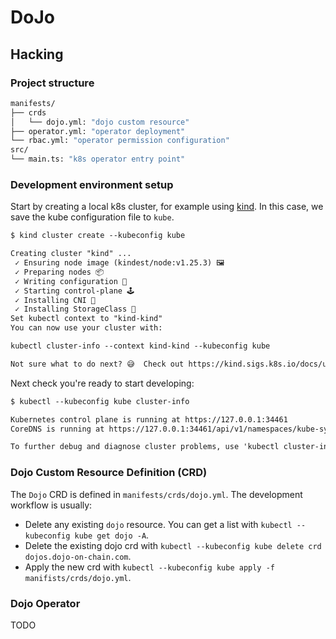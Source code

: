 # DoJo


## Hacking

### Project structure

```ml
manifests/
├── crds
│   └── dojo.yml: "dojo custom resource"
├── operator.yml: "operator deployment"
└── rbac.yml: "operator permission configuration"
src/
└── main.ts: "k8s operator entry point"
```


### Development environment setup

Start by creating a local k8s cluster, for example using [kind](https://kind.sigs.k8s.io/docs/user/quick-start/).
In this case, we save the kube configuration file to `kube`.

```txt
$ kind cluster create --kubeconfig kube

Creating cluster "kind" ...
 ✓ Ensuring node image (kindest/node:v1.25.3) 🖼
 ✓ Preparing nodes 📦
 ✓ Writing configuration 📜
 ✓ Starting control-plane 🕹️
 ✓ Installing CNI 🔌
 ✓ Installing StorageClass 💾
Set kubectl context to "kind-kind"
You can now use your cluster with:

kubectl cluster-info --context kind-kind --kubeconfig kube

Not sure what to do next? 😅  Check out https://kind.sigs.k8s.io/docs/user/quick-start/
```

Next check you're ready to start developing:

```txt
$ kubectl --kubeconfig kube cluster-info

Kubernetes control plane is running at https://127.0.0.1:34461
CoreDNS is running at https://127.0.0.1:34461/api/v1/namespaces/kube-system/services/kube-dns:dns/proxy

To further debug and diagnose cluster problems, use 'kubectl cluster-info dump'.
```

### Dojo Custom Resource Definition (CRD)

The `Dojo` CRD is defined in `manifests/crds/dojo.yml`. The development workflow is usually:

- Delete any existing `dojo` resource. You can get a list with `kubectl --kubeconfig kube get dojo -A`.
- Delete the existing dojo crd with `kubectl --kubeconfig kube delete crd dojos.dojo-on-chain.com`.
- Apply the new crd with `kubectl --kubeconfig kube apply -f manifists/crds/dojo.yml`.


### Dojo Operator

TODO